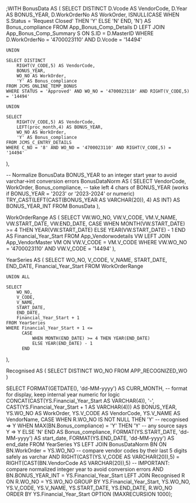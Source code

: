;WITH BonusData AS (
    SELECT DISTINCT 
        D.Vcode AS VendorCode,
        D.Year AS BONUS_YEAR,
        D.WorkOrderNo AS WorkOrder,
        ISNULL(CASE WHEN S.Status = 'Request Closed' THEN 'Y' ELSE 'N' END, 'N') AS Bonus_compliance
    FROM App_Bonus_Comp_Details D
    LEFT JOIN App_Bonus_Comp_Summary S ON S.ID = D.MasterID
    WHERE D.WorkOrderNo = '4700023110' AND D.Vcode = '14494'

    UNION

    SELECT DISTINCT 
        RIGHT(V_CODE,5) AS VendorCode,
        BONUS_YEAR,
        WO_NO AS WorkOrder,
        'Y' AS Bonus_compliance
    FROM JCMS_ONLINE_TEMP_BONUS
    WHERE STATUS = 'Approved' AND WO_NO = '4700023110' AND RIGHT(V_CODE,5) = '14494'

    UNION

    SELECT 
        RIGHT(V_CODE,5) AS VendorCode,
        LEFT(proc_month,4) AS BONUS_YEAR,
        WO_NO AS WorkOrder,
        'Y' AS Bonus_compliance
    FROM JCMS_C_ENTRY_DETAILS
    WHERE C_NO = '8' AND WO_NO = '4700023110' AND RIGHT(V_CODE,5) = '14494'
),

-- Normalize BonusData BONUS_YEAR to an integer start year to avoid varchar->int conversion errors
BonusDataNorm AS (
    SELECT 
        VendorCode,
        WorkOrder,
        Bonus_compliance,
        -- take left 4 chars of BONUS_YEAR (works if BONUS_YEAR = '2023' or '2023-2024' or numeric)
        TRY_CAST(LEFT(CAST(BONUS_YEAR AS VARCHAR(20)), 4) AS INT) AS BONUS_YEAR_INT
    FROM BonusData
),

WorkOrderRange AS (
    SELECT 
        VW.WO_NO,
        VW.V_CODE,
        VM.V_NAME,
        VW.START_DATE,
        VW.END_DATE,
        CASE 
            WHEN MONTH(VW.START_DATE) >= 4 THEN YEAR(VW.START_DATE)
            ELSE YEAR(VW.START_DATE) - 1 
        END AS Financial_Year_Start
    FROM App_Vendorwodetails VW
    LEFT JOIN App_VendorMaster VM ON VW.V_CODE = VM.V_CODE
    WHERE VW.WO_NO = '4700023110' AND VW.V_CODE = '14494'
),

YearSeries AS (
    SELECT 
        WO_NO,
        V_CODE,
        V_NAME,
        START_DATE,
        END_DATE,
        Financial_Year_Start
    FROM WorkOrderRange

    UNION ALL

    SELECT 
        WO_NO,
        V_CODE,
        V_NAME,
        START_DATE,
        END_DATE,
        Financial_Year_Start + 1
    FROM YearSeries
    WHERE Financial_Year_Start + 1 <= 
          CASE 
              WHEN MONTH(END_DATE) >= 4 THEN YEAR(END_DATE)
              ELSE YEAR(END_DATE) - 1 
          END
),

Recognised AS (
    SELECT DISTINCT WO_NO FROM APP_RECOGNIZED_WO
)

SELECT 
    FORMAT(GETDATE(), 'dd-MM-yyyy') AS CURR_MONTH,
    -- format for display, keep internal year numeric for logic
    CONCAT(CAST(YS.Financial_Year_Start AS VARCHAR(4)), '-', CAST(YS.Financial_Year_Start + 1 AS VARCHAR(4))) AS BONUS_YEAR,
    YS.WO_NO AS WorkOrder,
    YS.V_CODE AS VendorCode,
    YS.V_NAME AS VendorName,
    CASE 
        WHEN R.WO_NO IS NOT NULL THEN 'Y'                           -- recognised => Y
        WHEN MAX(BN.Bonus_compliance) = 'Y' THEN 'Y'                -- any source says Y => Y
        ELSE 'N'
    END AS Bonus_compliance,
    FORMAT(YS.START_DATE, 'dd-MM-yyyy') AS start_date,
    FORMAT(YS.END_DATE, 'dd-MM-yyyy') AS end_date
FROM YearSeries YS
LEFT JOIN BonusDataNorm BN 
    ON BN.WorkOrder = YS.WO_NO
    -- compare vendor codes by their last 5 digits safely as varchar
    AND RIGHT(CAST(YS.V_CODE AS VARCHAR(20)),5) = RIGHT(CAST(BN.VendorCode AS VARCHAR(20)),5)
    -- IMPORTANT: compare normalized integer year to avoid conversion errors
    AND BN.BONUS_YEAR_INT = YS.Financial_Year_Start
LEFT JOIN Recognised R ON R.WO_NO = YS.WO_NO
GROUP BY 
    YS.Financial_Year_Start, YS.WO_NO, YS.V_CODE, YS.V_NAME, YS.START_DATE, YS.END_DATE, R.WO_NO
ORDER BY YS.Financial_Year_Start
OPTION (MAXRECURSION 1000);
